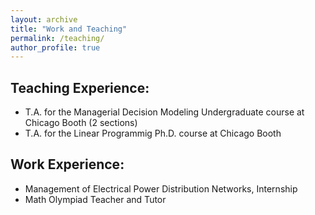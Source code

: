 ```yaml
---
layout: archive
title: "Work and Teaching"
permalink: /teaching/
author_profile: true
---
```


<!-- {% include base_path %}

{% for post in site.teaching reversed %}
  {% include archive-single.html %}
{% endfor %} -->


Teaching Experience:
--------------------
* T.A. for the Managerial Decision Modeling Undergraduate course at Chicago Booth (2 sections)
* T.A. for the Linear Programmig Ph.D. course at Chicago Booth


Work Experience:
----------------
* Management of Electrical Power Distribution Networks, Internship
* Math Olympiad Teacher and Tutor
